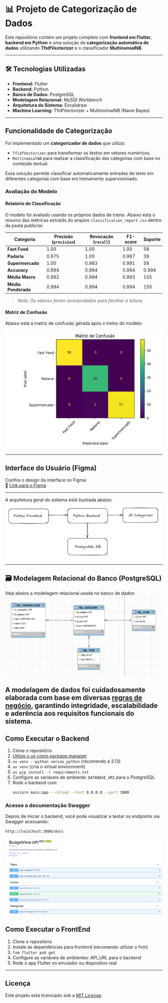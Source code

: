 # 📊 Projeto de Categorização de Dados

Este repositório contém um projeto completo com **frontend em Flutter**, **backend em Python** e uma solução de **categorização automática de dados** utilizando **TfidfVectorizer** e o classificador **MultinomialNB**.

---

## 🛠 Tecnologias Utilizadas

- **Frontend:** Flutter
- **Backend:** Python
- **Banco de Dados:** PostgreSQL
- **Modelagem Relacional:** MySQl Workbench
- **Arquitetura do Sistema:** Excalidraw
- **Machine Learning:** TfidfVectorizer + MultinomialNB (Naive Bayes)

---

## Funcionalidade de Categorização

Foi implementado um **categorizador de dados** que utiliza:

- `TfidfVectorizer` para transformar os textos em vetores numéricos.
- `MultinomialNB` para realizar a classificação das categorias com base no conteúdo textual.

Essa solução permite classificar automaticamente entradas de texto em diferentes categorias com base em treinamento supervisionado.

### Avaliação do Modelo

#### Relatório de Classificação

O modelo foi avaliado usando os próprios dados de treino. Abaixo está o resumo das métricas extraído do arquivo `classification_report.csv` dentro da pasta public/ai:

| Categoria        | Precisão (`precision`) | Revocação (`recall`) | F1-score | Suporte |
|------------------|------------------------|-----------------------|----------|---------|
| **Fast Food**     | 1.00                   | 1.00                  | 1.00     | 58      |
| **Padaria**       | 0.975                  | 1.00                  | 0.987    | 39      |
| **Supermercado**  | 1.00                   | 0.983                 | 0.991    | 58      |
| **Accuracy**      | 0.994                  | 0.994                 | 0.994    | 0.994   |
| **Média Macro**   | 0.992                  | 0.994                 | 0.993    | 155     |
| **Média Ponderada** | 0.994                | 0.994                 | 0.994    | 155     |

> *Nota: Os valores foram arredondados para facilitar a leitura.*

#### Matriz de Confusão

Abaixo está a matriz de confusão gerada após o treino do modelo:

![Matriz de Confusão](./public/images/confusion_matrix.png)

---

## Interface do Usuário (Figma)

Confira o design da interface no Figma:  
🔗 [Link para o Figma](https://www.figma.com/design/qUnYM8nFudlTpfCiy3yk6T/Untitled?node-id=0-1&t=PRnPKvqfC1jWrh5l-1)

---

A arquitetura geral do sistema está ilustrada abaixo:  
![Arquitetura - Excalidraw](./public/images/arquitetura-excalidraw.png)

---

## 🗃 Modelagem Relacional do Banco (PostgreSQL)

Veja abaixo a modelagem relacional usada no banco de dados:  
![Modelagem Relacional](./public/images/modelagem-postgres.png)

A modelagem de dados foi cuidadosamente elaborada com base em diversas [**regras de negócio**](./public/business_roles/business_roles.md), garantindo integridade, escalabilidade e aderência aos requisitos funcionais do sistema.
---

## Como Executar o Backend

1. Clone o repositório  
2. [Utilize o uv como package manager](https://github.com/astral-sh/uv)  
3. `uv venv --python versao_python` (recomendo a 3.13)  
4. `uv venv` (cria o virtual environment)  
5. `uv pip install -r requirements.txt`  
6. Configure as variáveis de ambiente: `DATABASE_URI` para o PostgreSQL  
7. Rode o backend com:  
   ```bash
   uvicorn main:app --reload --host 0.0.0.0 --port 3000
   ```

### Acesse a documentação Swagger

Depois de iniciar o backend, você pode visualizar e testar os endpoints via Swagger acessando:

```
http://localhost:3000/docs
```
![Swagger Endpoint](./public/images/openapi.png)

## Como Executar o FrontEnd

1. Clone o repositório
2. Instale as dependências para frontend (recomendo utilizar o fvm)
3. `fvm flutter pub get`
3. Configure as variáveis de ambientes: API_URL para o backend
4. Rode o app Flutter no emulador ou dispositivo real

---

## Licença

Este projeto está licenciado sob a [MIT License](LICENSE).